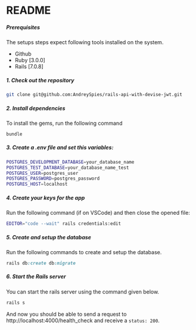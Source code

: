 # README

##### Prerequisites

The setups steps expect following tools installed on the system.

- Github
- Ruby [3.0.0]
- Rails [7.0.8]

##### 1. Check out the repository

```bash
git clone git@github.com:AndreySpies/rails-api-with-devise-jwt.git
```

##### 2. Install dependencies

To install the gems, run the following command

```bash
bundle
```

##### 3. Create a .env file and set this variables:

```bash
POSTGRES_DEVELOPMENT_DATABASE=your_database_name
POSTGRES_TEST_DATABASE=your_database_name_test
POSTGRES_USER=postgres_user
POSTGRES_PASSWORD=postgres_password
POSTGRES_HOST=localhost
```

##### 4. Create your keys for the app

Run the following command (if on VSCode) and then close the opened file:

```bash
EDITOR="code --wait" rails credentials:edit
```

##### 5. Create and setup the database

Run the following commands to create and setup the database.

```ruby
rails db:create db:migrate
```

##### 6. Start the Rails server

You can start the rails server using the command given below.

```ruby
rails s
```

And now you should be able to send a request to http://localhost:4000/health_check and receive a `status: 200`.
